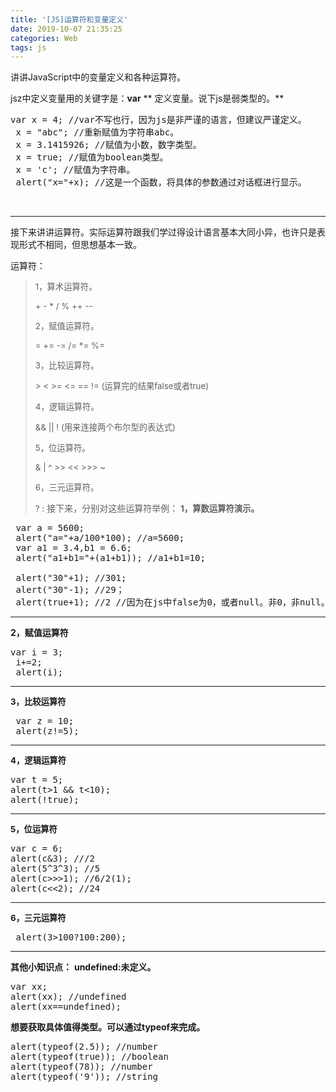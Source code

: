 ```yaml
---
title: '[JS]运算符和变量定义'
date: 2019-10-07 21:35:25
categories: Web
tags: js
---
```


讲讲JavaScript中的变量定义和各种运算符。<!--more-->

jsz中定义变量用的关键字是：**var**
** 定义变量。说下js是弱类型的。**
<pre class="lang:c decode:true">var x = 4; //var不写也行，因为js是非严谨的语言，但建议严谨定义。
 x = "abc"; //重新赋值为字符串abc。
 x = 3.1415926; //赋值为小数，数字类型。
 x = true; //赋值为boolean类型。
 x = 'c'; //赋值为字符串。
 alert("x="+x); //这是一个函数，将具体的参数通过对话框进行显示。</pre>
&nbsp;

* * *

接下来讲讲运算符。实际运算符跟我们学过得设计语言基本大同小异，也许只是表现形式不相同，但思想基本一致。

运算符：
> <span style="font-size: 10pt;">1，算术运算符。</span>
> 
> <span style="font-size: 10pt;">+ - * / % ++ --</span>
> 
> <span style="font-size: 10pt;">2，赋值运算符。</span>
> 
> <span style="font-size: 10pt;">= += -= /= *= %=</span>
> 
> <span style="font-size: 10pt;">3，比较运算符。</span>
> 
> <span style="font-size: 10pt;">&gt; &lt; &gt;= &lt;= == != (运算完的结果false或者true)</span>
> 
> <span style="font-size: 10pt;">4，逻辑运算符。</span>
> 
> <span style="font-size: 10pt;">&amp;&amp; || ! (用来连接两个布尔型的表达式)</span>
> 
> <span style="font-size: 10pt;">5，位运算符。</span>
> 
> <span style="font-size: 10pt;">&amp; | ^ &gt;&gt; &lt;&lt; &gt;&gt;&gt; ~</span>
> 
> <span style="font-size: 10pt;">6，三元运算符。</span>
> 
> <span style="font-size: 10pt;">? :</span>
接下来，分别对这些运算符举例：
**<span style="font-size: 10pt;">1，算数运算符演示。</span>**
<pre class="lang:c decode:true"> var a = 5600;
 alert("a="+a/100*100); //a=5600;
 var a1 = 3.4,b1 = 6.6;
 alert("a1+b1="+(a1+b1)); //a1+b1=10;

 alert("30"+1); //301;
 alert("30"-1); //29；
 alert(true+1); //2 //因为在js中false为0，或者null。非0，非null。为true，默认是1；</pre>

* * *

**2，赋值运算符**
<pre class="lang:c decode:true">var i = 3;
 i+=2;
 alert(i);
</pre>

* * *

**<span style="font-size: 10pt;">3，比较运算符</span>**
<pre class="lang:c decode:true"> var z = 10;
 alert(z!=5);</pre>

* * *

**<span style="font-size: 10pt;">4，逻辑运算符</span>**
<pre class="lang:c decode:true">var t = 5;
alert(t&gt;1 &amp;&amp; t&lt;10);
alert(!true);</pre>

* * *

**<span style="font-size: 10pt;">5，位运算符</span>**
<pre class="lang:c decode:true">var c = 6;
alert(c&amp;3); ///2
alert(5^3^3); //5
alert(c&gt;&gt;&gt;1); //6/2(1);
alert(c&lt;&lt;2); //24</pre>

* * *

**<span style="font-size: 10pt;">6，三元运算符</span>**
<pre class="lang:c decode:true"> alert(3&gt;100?100:200);
</pre>

* * *

**其他小知识点：**
**undefined:未定义。**
<pre class="lang:c decode:true">var xx;
alert(xx); //undefined
alert(xx==undefined);
</pre>
**想要获取具体值得类型。可以通过typeof来完成。**
<pre class="lang:c decode:true">alert(typeof(2.5)); //number
alert(typeof(true)); //boolean
alert(typeof(78)); //number
alert(typeof('9')); //string</pre>